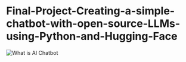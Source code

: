 # Final-Project-Creating-a-simple-chatbot-with-open-source-LLMs-using-Python-and-Hugging-Face
![What is AI Chatbot](https://github.com/user-attachments/assets/db2a8c3d-90c9-4c20-9cc8-5a8d2489265e)
